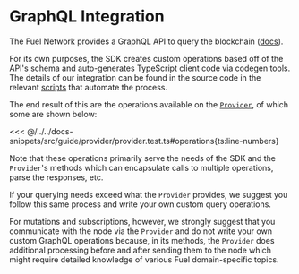 # GraphQL Integration

The Fuel Network provides a GraphQL API to query the blockchain ([docs](https://graphql-docs.fuel.network/)).

For its own purposes, the SDK creates custom operations based off of the API's schema and auto-generates TypeScript client code via codegen tools.
The details of our integration can be found in the source code in the relevant [scripts](https://github.com/FuelLabs/fuels-ts/blob/e6df29c2d4ef373c6d266ba08110d6480732f0e1/packages/account/package.json#L42) that automate the process.

The end result of this are the operations available on the [`Provider`](./providers/index.md), of which some are shown below:

<<< @/../../docs-snippets/src/guide/provider/provider.test.ts#operations{ts:line-numbers}

Note that these operations primarily serve the needs of the SDK and the `Provider`'s methods which can encapsulate calls to multiple operations, parse the responses, etc.

If your querying needs exceed what the `Provider` provides, we suggest you follow this same process and write your own custom query operations.

For mutations and subscriptions, however, we strongly suggest that you communicate with the node via the `Provider` and do not write your own custom GraphQL operations because, in its methods, the `Provider` does additional processing before and after sending them to the node which might require detailed knowledge of various Fuel domain-specific topics.
